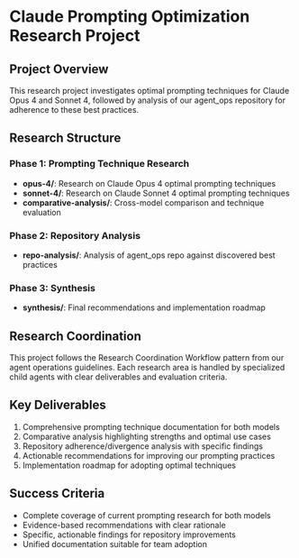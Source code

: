 # Claude Prompting Optimization Research Project

## Project Overview

This research project investigates optimal prompting techniques for Claude Opus 4 and Sonnet 4, followed by analysis of our agent_ops repository for adherence to these best practices.

## Research Structure

### Phase 1: Prompting Technique Research
- **opus-4/**: Research on Claude Opus 4 optimal prompting techniques
- **sonnet-4/**: Research on Claude Sonnet 4 optimal prompting techniques  
- **comparative-analysis/**: Cross-model comparison and technique evaluation

### Phase 2: Repository Analysis
- **repo-analysis/**: Analysis of agent_ops repo against discovered best practices

### Phase 3: Synthesis
- **synthesis/**: Final recommendations and implementation roadmap

## Research Coordination

This project follows the Research Coordination Workflow pattern from our agent operations guidelines. Each research area is handled by specialized child agents with clear deliverables and evaluation criteria.

## Key Deliverables

1. Comprehensive prompting technique documentation for both models
2. Comparative analysis highlighting strengths and optimal use cases
3. Repository adherence/divergence analysis with specific findings
4. Actionable recommendations for improving our prompting practices
5. Implementation roadmap for adopting optimal techniques

## Success Criteria

- Complete coverage of current prompting research for both models
- Evidence-based recommendations with clear rationale
- Specific, actionable findings for repository improvements
- Unified documentation suitable for team adoption


